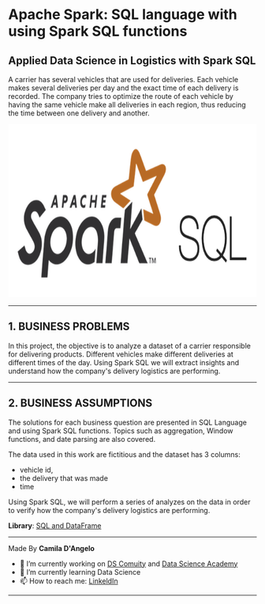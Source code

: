 # **Apache Spark: SQL language with using Spark SQL functions**

## Applied Data Science in Logistics with Spark SQL

A carrier has several vehicles that are used for deliveries. Each vehicle makes several deliveries per day and the exact time of each delivery is recorded. 
The company tries to optimize the route of each vehicle by having the same vehicle make all deliveries in each region, thus reducing the time between one delivery and another.

<div align="center">
<p float="left">
    <img src="/images/spark.png" width="1000" height="350"/>
</p>
</div>

***
## 1. BUSINESS PROBLEMS

In this project, the objective is to analyze a dataset of a carrier responsible for delivering products. 
Different vehicles make different deliveries at different times of the day.
Using Spark SQL we will extract insights and understand how the company's delivery logistics are performing.

***
## 2. BUSINESS ASSUMPTIONS

The solutions for each business question are presented in SQL Language and using Spark SQL functions.
Topics such as aggregation, Window functions, and date parsing are also covered.

The data used in this work are fictitious and the dataset has 3 columns: 
* vehicle id, 
* the delivery that was made
* time

Using Spark SQL, we will perform a series of analyzes on the data in order to verify how the company's delivery logistics are performing.

**Library**: [SQL and DataFrame](https://spark.apache.org/sql/)
***

Made By **Camila D'Angelo**

- 🔭 I’m currently working on [DS Comuity](https://www.comunidadedatascience.com/) and [Data Science Academy](https://www.datascienceacademy.com.br/bundle/formacao-cientista-de-dados)
- 🌱 I’m currently learning Data Science
- 📫 How to reach me:  [LinkeldIn](https://www.linkedin.com/in/camiladangelotempesta/)

***
